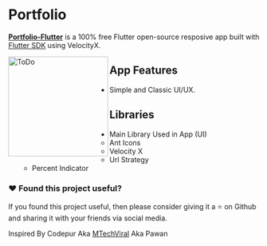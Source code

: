 # Portfolio
[**Portfolio-Flutter**](https://devadnani.com) is a 100% free Flutter open-source resposive app built with <a href="https://flutter.dev/" target="_blank">Flutter SDK</a> using VelocityX.

<img align="left"  height="200px" width="200px" alt="ToDo"  src="https://image.flaticon.com/icons/png/512/351/351456.png"/>

##  App Features

- Simple and Classic UI/UX.

## Libraries

- Main Library Used in App (UI)
    - Ant Icons
    - Velocity X
    - Url Strategy
    - Percent Indicator
    
### :heart: Found this project useful?

If you found this project useful, then please consider giving it a :star: on Github and sharing it with your friends via social media.

Inspired By Codepur Aka <a href="https://github.com/iampawan" target="_blank">MTechViral</a>  Aka Pawan